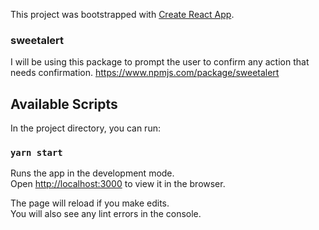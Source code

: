 This project was bootstrapped with [Create React App](https://github.com/facebook/create-react-app).

### sweetalert

I will be using this package to prompt the user to confirm any action that needs confirmation.
https://www.npmjs.com/package/sweetalert

## Available Scripts

In the project directory, you can run:

### `yarn start`

Runs the app in the development mode.<br>
Open [http://localhost:3000](http://localhost:3000) to view it in the browser.

The page will reload if you make edits.<br>
You will also see any lint errors in the console.
